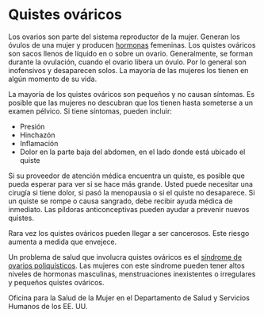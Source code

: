 Quistes ováricos
================


Los ovarios son parte del sistema reproductor de la mujer. Generan los óvulos de una mujer y producen [hormonas](https://medlineplus.gov/spanish/hormones.html) femeninas. Los quistes ováricos son sacos llenos de líquido en o sobre un ovario. Generalmente, se forman durante la ovulación, cuando el ovario libera un óvulo. Por lo general son inofensivos y desaparecen solos. La mayoría de las mujeres los tienen en algún momento de su vida. 


La mayoría de los quistes ováricos son pequeños y no causan síntomas. Es posible que las mujeres no descubran que los tienen hasta someterse a un examen pélvico. Si tiene síntomas, pueden incluir:


* Presión
* Hinchazón
* Inflamación
* Dolor en la parte baja del abdomen, en el lado donde está ubicado el quiste


Si su proveedor de atención médica encuentra un quiste, es posible que pueda esperar para ver si se hace más grande. Usted puede necesitar una cirugía si tiene dolor, si pasó la menopausia o si el quiste no desaparece. Si un quiste se rompe o causa sangrado, debe recibir ayuda médica de inmediato. Las píldoras anticonceptivas pueden ayudar a prevenir nuevos quistes.


Rara vez los quistes ováricos pueden llegar a ser cancerosos. Este riesgo aumenta a medida que envejece.


Un problema de salud que involucra quistes ováricos es el [síndrome de ovarios poliquísticos](https://medlineplus.gov/spanish/polycysticovarysyndrome.html). Las mujeres con este síndrome pueden tener altos niveles de hormonas masculinas, menstruaciones inexistentes o irregulares y pequeños quistes ováricos.


Oficina para la Salud de la Mujer en el Departamento de Salud y Servicios Humanos de los EE. UU.

